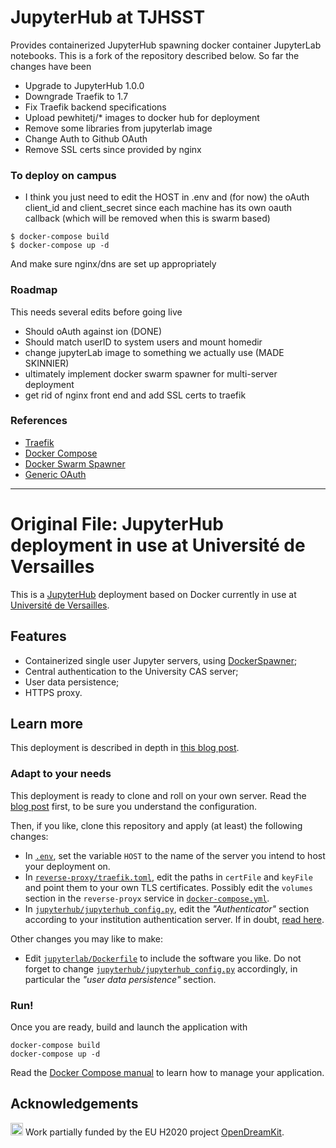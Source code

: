 # JupyterHub at TJHSST

Provides containerized JupyterHub spawning docker container JupyterLab notebooks. 
This is a fork of the repository described below. So far the changes have been

- Upgrade to JupyterHub 1.0.0
- Downgrade Traefik to 1.7
- Fix Traefik backend specifications
- Upload pewhitetj/* images to docker hub for deployment
- Remove some libraries from jupyterlab image
- Change Auth to Github OAuth
- Remove SSL certs since provided by nginx

### To deploy on campus

- I think you just need to edit the HOST in .env and (for now) the oAuth client_id and client_secret
since each machine has its own oauth callback (which will be removed when this is swarm based)
```{shell}
$ docker-compose build
$ docker-compose up -d
```
And make sure nginx/dns are set up appropriately

### Roadmap
This needs several edits before going live

- Should oAuth against ion (DONE)
- Should match userID to system users and mount homedir
- change jupyterLab image to something we actually use (MADE SKINNIER)
- ultimately implement docker swarm spawner for multi-server deployment
- get rid of nginx front end and add SSL certs to traefik

### References
- [Traefik](https://www.digitalocean.com/community/tutorials/how-to-use-traefik-as-a-reverse-proxy-for-docker-containers-on-ubuntu-18-04)
- [Docker Compose](https://docs.docker.com/compose/install/)
- [Docker Swarm Spawner](https://github.com/jupyterhub/dockerspawner/blob/master/examples/swarm/jupyterhub_config.py)
- [Generic OAuth](https://github.com/jupyterhub/oauthenticator/issues/107)
----------------------

# Original File: JupyterHub deployment in use at Université de Versailles

This is a [JupyterHub](https://jupyter.org/hub) deployment based on
Docker currently in use at [Université de
Versailles](https://jupyter.ens.uvsq.fr/).

## Features

- Containerized single user Jupyter servers, using
  [DockerSpawner](https://github.com/jupyterhub/dockerspawner);
- Central authentication to the University CAS server;
- User data persistence;
- HTTPS proxy.

## Learn more

This deployment is described in depth in [this blog
post](https://opendreamkit.org/2018/10/17/jupyterhub-docker/).

### Adapt to your needs

This deployment is ready to clone and roll on your own server. Read
the [blog
post](https://opendreamkit.org/2018/10/17/jupyterhub-docker/) first,
to be sure you understand the configuration.

Then, if you like, clone this repository and apply (at least) the
following changes:

- In [`.env`](.env), set the variable `HOST` to the name of the server you
  intend to host your deployment on.
- In [`reverse-proxy/traefik.toml`](reverse-proxy/traefik.toml), edit
  the paths in `certFile` and `keyFile` and point them to your own TLS
  certificates. Possibly edit the `volumes` section in the
  `reverse-proyx` service in
  [`docker-compose.yml`](docker-compose.yml).
- In
  [`jupyterhub/jupyterhub_config.py`](jupyterhub/jupyterhub_config.py),
  edit the *"Authenticator"* section according to your institution
  authentication server.  If in doubt, [read
  here](https://jupyterhub.readthedocs.io/en/stable/getting-started/authenticators-users-basics.html).

Other changes you may like to make:

- Edit [`jupyterlab/Dockerfile`](jupyterlab/Dockerfile) to include the
  software you like. Do not forget to change
  [`jupyterhub/jupyterhub_config.py`](jupyterhub/jupyterhub_config.py)
  accordingly, in particular the *"user data persistence"* section.

### Run!

Once you are ready, build and launch the application with

```
docker-compose build
docker-compose up -d
```

Read the [Docker Compose manual](https://docs.docker.com/compose/) to
learn how to manage your application.

## Acknowledgements

<img src="https://opendreamkit.org/public/logos/Flag_of_Europe.svg" height="20"> Work partially funded by the EU H2020 project
[OpenDreamKit](https://opendreamkit.org/).
